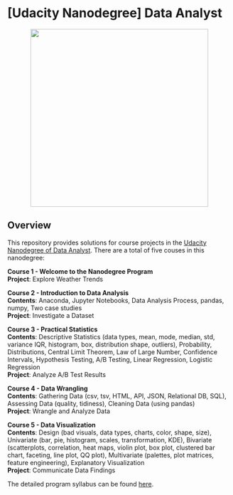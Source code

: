 # [Udacity Nanodegree] Data Analyst
<div align="center">
    <img src="https://cdn.sanity.io/images/tlr8oxjg/production/fdf314615dab9455b1e163ae8ab698abde8453c8-1456x816.png" height=400"/>
</div>

## Overview
This repository provides solutions for course projects in the [Udacity Nanodegree of Data Analyst](https://www.udacity.com/course/data-analyst-nanodegree--nd002). There are a total of five couses in this nanodegree:

__Course 1 - Welcome to the Nanodegree Program__ \
__Project__: Explore Weather Trends

__Course 2 - Introduction to Data Analysis__ \
__Contents__: Anaconda, Jupyter Notebooks, Data Analysis Process, pandas, numpy, Two case studies \
__Project__: Investigate a Dataset

__Course 3 - Practical Statistics__ \
__Contents__: Descriptive Statistics (data types, mean, mode, median, std, variance IQR, histogram, box, 
distribution shape, outliers), Probability, Distributions, Central Limit Theorem, Law of Large Number, Confidence 
Intervals, Hypothesis Testing, A/B Testing, Linear Regression, Logistic Regression \
__Project__: Analyze A/B Test Results

__Course 4 - Data Wrangling__ \
__Contents__: Gathering Data (csv, tsv, HTML, API, JSON, Relational DB, SQL), Assessing Data (quality, tidiness), 
Cleaning Data (using pandas) \
__Project__: Wrangle and Analyze Data

__Course 5 - Data Visualization__ \
__Contents__: Design (bad visuals, data types, charts, color, shape, size), Univariate (bar, pie, histogram, scales, 
transformation, KDE), Bivariate (scatterplots, correlation, heat maps, violin plot, box plot, clustered bar chart, 
faceting, line plot, QQ plot), Multivariate (palettes, plot matrices, feature engineering), Explanatory Visualization \
__Project__: Communicate Data Findings

The detailed program syllabus can be found [here](Program_Syllabus.pdf).
